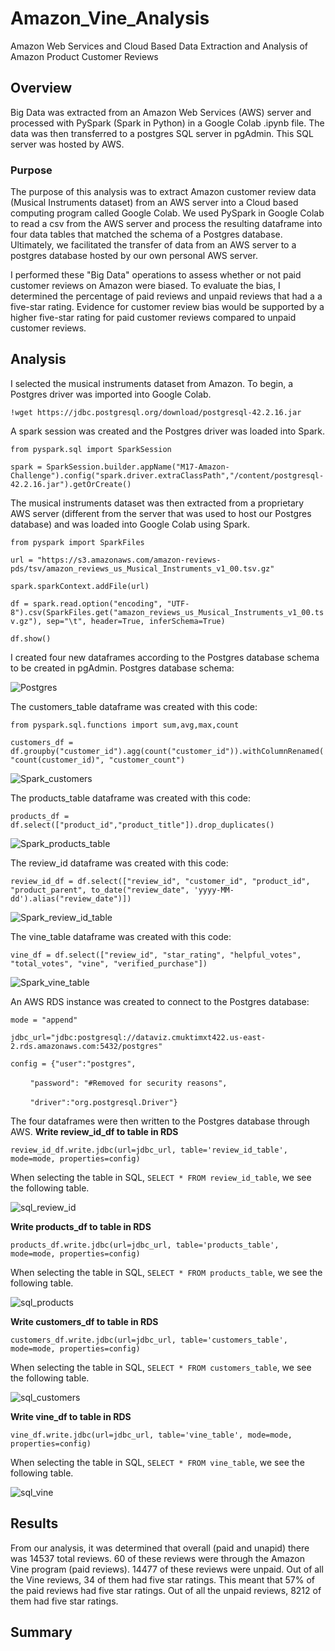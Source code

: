 # Amazon_Vine_Analysis
Amazon Web Services and Cloud Based Data Extraction and Analysis of Amazon Product Customer Reviews

## Overview
Big Data was extracted from an Amazon Web Services (AWS) server and processed with PySpark (Spark in Python) in a Google Colab .ipynb file.
The data was then transferred to a postgres SQL server in pgAdmin. This SQL server was hosted by AWS.

### Purpose

The purpose of this analysis was to extract Amazon customer review data (Musical Instruments dataset) from an AWS server into a Cloud based computing program called Google Colab. We used PySpark in Google Colab to read a csv from the AWS server and process the resulting dataframe into four data tables that matched the schema of a Postgres database. Ultimately, we facilitated the transfer of data from an AWS server to a postgres database hosted by our own personal AWS server.

I performed these "Big Data" operations to assess whether or not paid customer reviews on Amazon were biased.
To evaluate the bias, I determined the percentage of paid reviews and unpaid reviews that had a a five-star rating.
Evidence for customer review bias would be supported by a higher five-star rating for paid customer reviews compared to unpaid customer reviews.

## Analysis
I selected the musical instruments dataset from Amazon. 
To begin, a Postgres driver was imported into Google Colab.

`!wget https://jdbc.postgresql.org/download/postgresql-42.2.16.jar`

A spark session was created and the Postgres driver was loaded into Spark.

`from pyspark.sql import SparkSession`

`spark = SparkSession.builder.appName("M17-Amazon-Challenge").config("spark.driver.extraClassPath","/content/postgresql-42.2.16.jar").getOrCreate()`

The musical instruments dataset was then extracted from a proprietary AWS server (different from the server that was used to host our Postgres database) and was loaded into Google Colab using Spark.

`from pyspark import SparkFiles`

`url = "https://s3.amazonaws.com/amazon-reviews-pds/tsv/amazon_reviews_us_Musical_Instruments_v1_00.tsv.gz"`

`spark.sparkContext.addFile(url)`

`df = spark.read.option("encoding", "UTF-8").csv(SparkFiles.get("amazon_reviews_us_Musical_Instruments_v1_00.tsv.gz"), sep="\t", header=True, inferSchema=True)`

`df.show()`

I created four new dataframes according to the Postgres database schema to be created in pgAdmin.
Postgres database schema:

![Postgres](https://github.com/willmino/Amazon_Vine_Analysis/blob/main/images/schema.png)

The customers_table dataframe was created with this code: 

`from pyspark.sql.functions import sum,avg,max,count`

`customers_df = df.groupby("customer_id").agg(count("customer_id")).withColumnRenamed("count(customer_id)", "customer_count")`

![Spark_customers](https://github.com/willmino/Amazon_Vine_Analysis/blob/main/images/Spark_customers.png)

The products_table dataframe was created with this code: 

`products_df = df.select(["product_id","product_title"]).drop_duplicates()`

![Spark_products_table](https://github.com/willmino/Amazon_Vine_Analysis/blob/main/images/Spark_products.png)

The review_id dataframe was created with this code:

`review_id_df = df.select(["review_id", "customer_id", "product_id", "product_parent", to_date("review_date", 'yyyy-MM-dd').alias("review_date")])`

![Spark_review_id_table](https://github.com/willmino/Amazon_Vine_Analysis/blob/main/images/Spark_review_id.png)


The vine_table dataframe was created with this code:

`vine_df = df.select(["review_id", "star_rating", "helpful_votes", "total_votes", "vine", "verified_purchase"])`

![Spark_vine_table](https://github.com/willmino/Amazon_Vine_Analysis/blob/main/images/Spark_vine.png)

An AWS RDS instance was created to connect to the Postgres database:

`mode = "append"`

`jdbc_url="jdbc:postgresql://dataviz.cmuktimxt422.us-east-2.rds.amazonaws.com:5432/postgres"`

`config = {"user":"postgres",`

&nbsp;&nbsp;&nbsp;&nbsp;&nbsp;&nbsp;&nbsp;&nbsp;`"password": "#Removed for security reasons",`

&nbsp;&nbsp;&nbsp;&nbsp;&nbsp;&nbsp;&nbsp;&nbsp;`"driver":"org.postgresql.Driver"}`

The four dataframes were then written to the Postgres database through AWS.
**Write review_id_df to table in RDS**

`review_id_df.write.jdbc(url=jdbc_url, table='review_id_table', mode=mode, properties=config)`

When selecting the table in SQL, `SELECT * FROM review_id_table`, we see the following table.

![sql_review_id](https://github.com/willmino/Amazon_Vine_Analysis/blob/main/images/sql_review_id.png)

**Write products_df to table in RDS**

`products_df.write.jdbc(url=jdbc_url, table='products_table', mode=mode, properties=config)`

When selecting the table in SQL, `SELECT * FROM products_table`, we see the following table.

![sql_products](https://github.com/willmino/Amazon_Vine_Analysis/blob/main/images/sql_products.png)

**Write customers_df to table in RDS**

`customers_df.write.jdbc(url=jdbc_url, table='customers_table', mode=mode, properties=config)`

When selecting the table in SQL, `SELECT * FROM customers_table`, we see the following table.

![sql_customers](https://github.com/willmino/Amazon_Vine_Analysis/blob/main/images/sql_customers.png)

**Write vine_df to table in RDS**

`vine_df.write.jdbc(url=jdbc_url, table='vine_table', mode=mode, properties=config)`

When selecting the table in SQL, `SELECT * FROM vine_table`, we see the following table.

![sql_vine](https://github.com/willmino/Amazon_Vine_Analysis/blob/main/images/sql_vine.png)


## Results

From our analysis, it was determined that overall (paid and unapid) there was 14537 total reviews.
60 of these reviews were through the Amazon Vine program (paid reviews). 14477 of these reviews were unpaid.
Out of all the Vine reviews, 34 of them had five star ratings. This meant that 57% of the paid reviews had five star ratings.
Out of all the unpaid reviews, 8212 of them had five star ratings.


## Summary